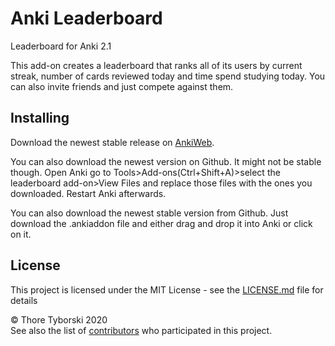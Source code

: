 # Anki Leaderboard
Leaderboard for Anki 2.1

This add-on creates a leaderboard that ranks all of its users by current streak, number of cards reviewed today and time spend studying 
today. You can also invite friends and just compete against them.

## Installing
Download the newest stable release on [AnkiWeb](https://ankiweb.net/shared/info/41708974).

You can also download the newest version on Github. It might not be stable though. Open Anki go to Tools>Add-ons(Ctrl+Shift+A)>select the leaderboard add-on>View Files and replace those files with the ones you downloaded. Restart Anki afterwards.

You can also download the newest stable version from Github. Just download the .ankiaddon file and either drag and drop it into Anki or click on it.

## License

This project is licensed under the MIT License - see the [LICENSE.md](LICENSE.md) file for details

© Thore Tyborski 2020 <br>
See also the list of [contributors](https://github.com/ThoreBor/Anki_Leaderboard/contributors) who participated in this project.
